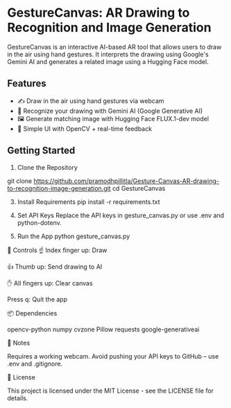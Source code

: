 # GestureCanvas: AR Drawing to Recognition and Image Generation

GestureCanvas is an interactive AI-based AR tool that allows users to draw in the air using hand gestures. It interprets the drawing using Google's Gemini AI and generates a related image using a Hugging Face model.

## Features

- ✍️ Draw in the air using hand gestures via webcam
- 🧠 Recognize your drawing with Gemini AI (Google Generative AI)
- 🖼️ Generate matching image with Hugging Face FLUX.1-dev model
- 🎯 Simple UI with OpenCV + real-time feedback

## Getting Started

1. Clone the Repository

git clone https://github.com/pramodhpillitla/Gesture-Canvas-AR-drawing-to-recognition-image-generation.git
cd GestureCanvas

3. Install Requirements
pip install -r requirements.txt

4. Set API Keys
Replace the API keys in gesture_canvas.py or use .env and python-dotenv.

5. Run the App
python gesture_canvas.py

🧪 Controls
☝️ Index finger up: Draw

👍 Thumb up: Send drawing to AI

✋ All fingers up: Clear canvas

Press q: Quit the app

📦 Dependencies

opencv-python
numpy
cvzone
Pillow
requests
google-generativeai

📌 Notes

Requires a working webcam.
Avoid pushing your API keys to GitHub – use .env and .gitignore.

📄 License

This project is licensed under the MIT License - see the LICENSE file for details.

